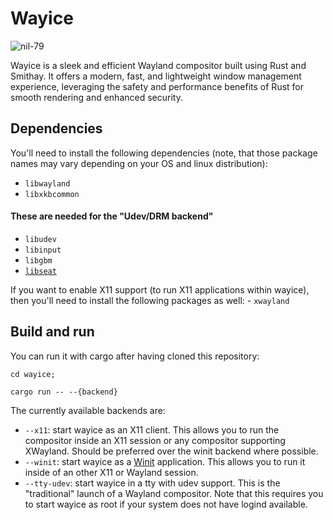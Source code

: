 # Wayice

![nil-79](https://github.com/user-attachments/assets/1461e43b-30d3-4d49-8591-eb5d5456f6b9)


Wayice is a sleek and efficient Wayland compositor built using Rust and Smithay. It offers a modern, fast, and lightweight window management experience, leveraging the safety and performance benefits of Rust for smooth rendering and enhanced security.

## Dependencies

You'll need to install the following dependencies (note, that those package
names may vary depending on your OS and linux distribution):

- `libwayland`
- `libxkbcommon`

#### These are needed for the "Udev/DRM backend"

- `libudev`
- `libinput`
- `libgbm`
- [`libseat`](https://git.sr.ht/~kennylevinsen/seatd)

If you want to enable X11 support (to run X11 applications within wayice),
then you'll need to install the following packages as well:
    - `xwayland`

## Build and run

You can run it with cargo after having cloned this repository:

```
cd wayice;

cargo run -- --{backend}
```

The currently available backends are:

- `--x11`: start wayice as an X11 client. This allows you to run the compositor inside an X11 session or any compositor supporting XWayland. Should be preferred over the winit backend where possible.
- `--winit`: start wayice as a [Winit](https://github.com/tomaka/winit) application. This allows you to run it
  inside of an other X11 or Wayland session.
- `--tty-udev`: start wayice in a tty with udev support. This is the "traditional" launch of a Wayland
  compositor. Note that this requires you to start wayice as root if your system does not have logind
  available.

